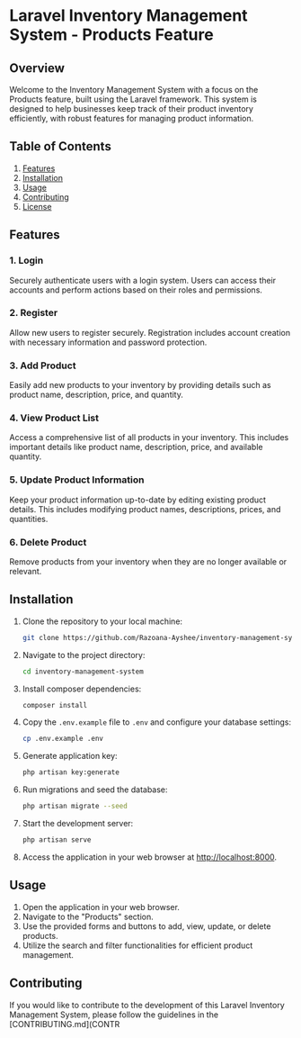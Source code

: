 # Laravel Inventory Management System - Products Feature

## Overview

Welcome to the Inventory Management System with a focus on the Products feature, built using the Laravel framework. This system is designed to help businesses keep track of their product inventory efficiently, with robust features for managing product information.

## Table of Contents

1. [Features](#features)
2. [Installation](#installation)
3. [Usage](#usage)
6. [Contributing](#contributing)
7. [License](#license)

## Features

### 1. Login

Securely authenticate users with a login system. Users can access their accounts and perform actions based on their roles and permissions.

### 2. Register

Allow new users to register securely. Registration includes account creation with necessary information and password protection.

### 3. Add Product

Easily add new products to your inventory by providing details such as product name, description, price, and quantity.

### 4. View Product List

Access a comprehensive list of all products in your inventory. This includes important details like product name, description, price, and available quantity.

### 5. Update Product Information

Keep your product information up-to-date by editing existing product details. This includes modifying product names, descriptions, prices, and quantities.


### 6. Delete Product

Remove products from your inventory when they are no longer available or relevant.

## Installation

1. Clone the repository to your local machine:

    ```bash
    git clone https://github.com/Razoana-Ayshee/inventory-management-system.git
    ```

2. Navigate to the project directory:

    ```bash
    cd inventory-management-system
    ```

3. Install composer dependencies:

    ```bash
    composer install
    ```

4. Copy the `.env.example` file to `.env` and configure your database settings:

    ```bash
    cp .env.example .env
    ```

5. Generate application key:

    ```bash
    php artisan key:generate
    ```

6. Run migrations and seed the database:

    ```bash
    php artisan migrate --seed
    ```

7. Start the development server:

    ```bash
    php artisan serve
    ```

8. Access the application in your web browser at [http://localhost:8000](http://localhost:8000).

## Usage

1. Open the application in your web browser.
2. Navigate to the "Products" section.
3. Use the provided forms and buttons to add, view, update, or delete products.
4. Utilize the search and filter functionalities for efficient product management.


## Contributing

If you would like to contribute to the development of this Laravel Inventory Management System, please follow the guidelines in the [CONTRIBUTING.md](CONTR
